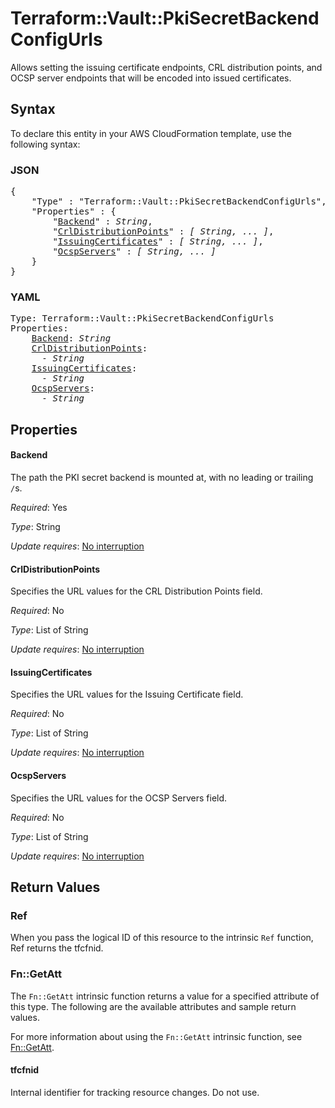 # Terraform::Vault::PkiSecretBackendConfigUrls

Allows setting the issuing certificate endpoints, CRL distribution points, and OCSP server endpoints that will be encoded into issued certificates.

## Syntax

To declare this entity in your AWS CloudFormation template, use the following syntax:

### JSON

<pre>
{
    "Type" : "Terraform::Vault::PkiSecretBackendConfigUrls",
    "Properties" : {
        "<a href="#backend" title="Backend">Backend</a>" : <i>String</i>,
        "<a href="#crldistributionpoints" title="CrlDistributionPoints">CrlDistributionPoints</a>" : <i>[ String, ... ]</i>,
        "<a href="#issuingcertificates" title="IssuingCertificates">IssuingCertificates</a>" : <i>[ String, ... ]</i>,
        "<a href="#ocspservers" title="OcspServers">OcspServers</a>" : <i>[ String, ... ]</i>
    }
}
</pre>

### YAML

<pre>
Type: Terraform::Vault::PkiSecretBackendConfigUrls
Properties:
    <a href="#backend" title="Backend">Backend</a>: <i>String</i>
    <a href="#crldistributionpoints" title="CrlDistributionPoints">CrlDistributionPoints</a>: <i>
      - String</i>
    <a href="#issuingcertificates" title="IssuingCertificates">IssuingCertificates</a>: <i>
      - String</i>
    <a href="#ocspservers" title="OcspServers">OcspServers</a>: <i>
      - String</i>
</pre>

## Properties

#### Backend

The path the PKI secret backend is mounted at, with no leading or trailing `/`s.

_Required_: Yes

_Type_: String

_Update requires_: [No interruption](https://docs.aws.amazon.com/AWSCloudFormation/latest/UserGuide/using-cfn-updating-stacks-update-behaviors.html#update-no-interrupt)

#### CrlDistributionPoints

Specifies the URL values for the CRL Distribution Points field.

_Required_: No

_Type_: List of String

_Update requires_: [No interruption](https://docs.aws.amazon.com/AWSCloudFormation/latest/UserGuide/using-cfn-updating-stacks-update-behaviors.html#update-no-interrupt)

#### IssuingCertificates

Specifies the URL values for the Issuing Certificate field.

_Required_: No

_Type_: List of String

_Update requires_: [No interruption](https://docs.aws.amazon.com/AWSCloudFormation/latest/UserGuide/using-cfn-updating-stacks-update-behaviors.html#update-no-interrupt)

#### OcspServers

Specifies the URL values for the OCSP Servers field.

_Required_: No

_Type_: List of String

_Update requires_: [No interruption](https://docs.aws.amazon.com/AWSCloudFormation/latest/UserGuide/using-cfn-updating-stacks-update-behaviors.html#update-no-interrupt)

## Return Values

### Ref

When you pass the logical ID of this resource to the intrinsic `Ref` function, Ref returns the tfcfnid.

### Fn::GetAtt

The `Fn::GetAtt` intrinsic function returns a value for a specified attribute of this type. The following are the available attributes and sample return values.

For more information about using the `Fn::GetAtt` intrinsic function, see [Fn::GetAtt](https://docs.aws.amazon.com/AWSCloudFormation/latest/UserGuide/intrinsic-function-reference-getatt.html).

#### tfcfnid

Internal identifier for tracking resource changes. Do not use.


